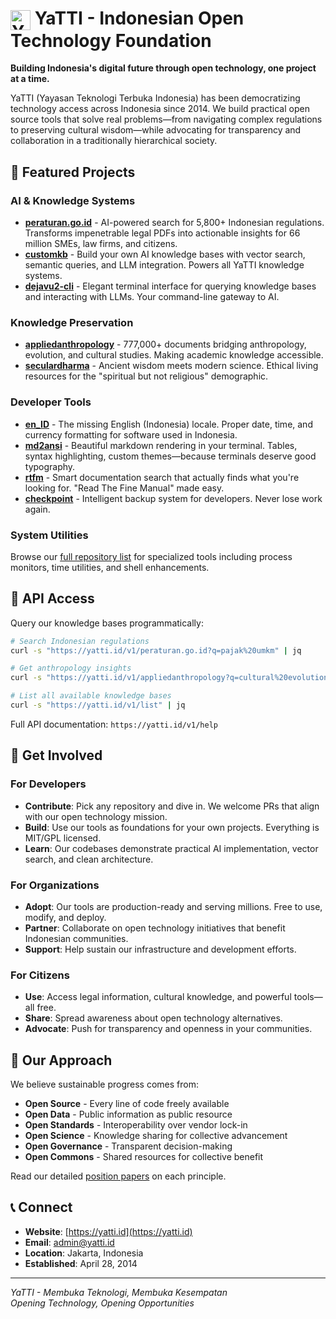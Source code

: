 # <img src="https://yatti.id/images/logo.svg" alt="YaTTI Logo" height="32" style="vertical-align: middle"> YaTTI - Indonesian Open Technology Foundation

**Building Indonesia's digital future through open technology, one project at a time.**

YaTTI (Yayasan Teknologi Terbuka Indonesia) has been democratizing technology access across Indonesia since 2014. We build practical open source tools that solve real problems—from navigating complex regulations to preserving cultural wisdom—while advocating for transparency and collaboration in a traditionally hierarchical society.

## 🚀 Featured Projects

### AI & Knowledge Systems
- **[peraturan.go.id](https://github.com/Open-Technology-Foundation/peraturan.go.id)** - AI-powered search for 5,800+ Indonesian regulations. Transforms impenetrable legal PDFs into actionable insights for 66 million SMEs, law firms, and citizens.
- **[customkb](https://github.com/Open-Technology-Foundation/customkb)** - Build your own AI knowledge bases with vector search, semantic queries, and LLM integration. Powers all YaTTI knowledge systems.
- **[dejavu2-cli](https://github.com/Open-Technology-Foundation/dejavu2-cli)** - Elegant terminal interface for querying knowledge bases and interacting with LLMs. Your command-line gateway to AI.

### Knowledge Preservation
- **[appliedanthropology](https://github.com/Open-Technology-Foundation/appliedanthropology)** - 777,000+ documents bridging anthropology, evolution, and cultural studies. Making academic knowledge accessible.
- **[seculardharma](https://github.com/Open-Technology-Foundation/seculardharma)** - Ancient wisdom meets modern science. Ethical living resources for the "spiritual but not religious" demographic.

### Developer Tools
- **[en_ID](https://github.com/Open-Technology-Foundation/en_ID)** - The missing English (Indonesia) locale. Proper date, time, and currency formatting for software used in Indonesia.
- **[md2ansi](https://github.com/Open-Technology-Foundation/md2ansi)** - Beautiful markdown rendering in your terminal. Tables, syntax highlighting, custom themes—because terminals deserve good typography.
- **[rtfm](https://github.com/Open-Technology-Foundation/rtfm)** - Smart documentation search that actually finds what you're looking for. "Read The Fine Manual" made easy.
- **[checkpoint](https://github.com/Open-Technology-Foundation/checkpoint)** - Intelligent backup system for developers. Never lose work again.

### System Utilities
Browse our [full repository list](https://github.com/Open-Technology-Foundation) for specialized tools including process monitors, time utilities, and shell enhancements.

## 📡 API Access

Query our knowledge bases programmatically:

```bash
# Search Indonesian regulations
curl -s "https://yatti.id/v1/peraturan.go.id?q=pajak%20umkm" | jq

# Get anthropology insights  
curl -s "https://yatti.id/v1/appliedanthropology?q=cultural%20evolution" | jq

# List all available knowledge bases
curl -s "https://yatti.id/v1/list" | jq
```

Full API documentation: `https://yatti.id/v1/help`

## 🤝 Get Involved

### For Developers
- **Contribute**: Pick any repository and dive in. We welcome PRs that align with our open technology mission.
- **Build**: Use our tools as foundations for your own projects. Everything is MIT/GPL licensed.
- **Learn**: Our codebases demonstrate practical AI implementation, vector search, and clean architecture.

### For Organizations  
- **Adopt**: Our tools are production-ready and serving millions. Free to use, modify, and deploy.
- **Partner**: Collaborate on open technology initiatives that benefit Indonesian communities.
- **Support**: Help sustain our infrastructure and development efforts.

### For Citizens
- **Use**: Access legal information, cultural knowledge, and powerful tools—all free.
- **Share**: Spread awareness about open technology alternatives.
- **Advocate**: Push for transparency and openness in your communities.

## 🎯 Our Approach

We believe sustainable progress comes from:
- **Open Source** - Every line of code freely available
- **Open Data** - Public information as public resource  
- **Open Standards** - Interoperability over vendor lock-in
- **Open Science** - Knowledge sharing for collective advancement
- **Open Governance** - Transparent decision-making
- **Open Commons** - Shared resources for collective benefit

Read our detailed [position papers](https://yatti.id/statements/) on each principle.

## 📞 Connect

- **Website**: [https://yatti.id](https://yatti.id)
- **Email**: admin@yatti.id
- **Location**: Jakarta, Indonesia
- **Established**: April 28, 2014

---

*YaTTI - Membuka Teknologi, Membuka Kesempatan*  
*Opening Technology, Opening Opportunities*
